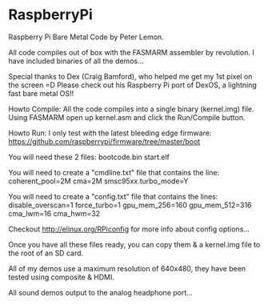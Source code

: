 RaspberryPi
===========

Raspberry Pi Bare Metal Code by Peter Lemon.

All code compiles out of box with the FASMARM assembler by revolution.
I have included binaries of all the demos...

Special thanks to Dex (Craig Bamford), who helped me get my 1st pixel on the screen =D
Please check out his Raspberry Pi port of DexOS, a lightning fast bare metal OS!!

Howto Compile:
All the code compiles into a single binary (kernel.img) file.
Using FASMARM open up kernel.asm and click the Run/Compile button.

Howto Run:
I only test with the latest bleeding edge firmware:
https://github.com/raspberrypi/firmware/tree/master/boot

You will need these 2 files:
bootcode.bin
start.elf

You will need to create a "cmdline.txt" file that contains the line:
coherent_pool=2M cma=2M smsc95xx.turbo_mode=Y

You will need to create a "config.txt" file that contains the lines:
disable_overscan=1 
force_turbo=1
gpu_mem_256=160
gpu_mem_512=316
cma_lwm=16
cma_hwm=32

Checkout http://elinux.org/RPiconfig for more info about config options...

Once you have all these files ready, you can copy them & a kernel.img file to the root of an SD card.

All of my demos use a maximum resolution of 640x480, they have been tested using composite & HDMI.

All sound demos output to the analog headphone port...
